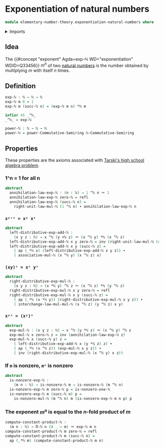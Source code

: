 # Exponentiation of natural numbers

```agda
module elementary-number-theory.exponentiation-natural-numbers where
```

<details><summary>Imports</summary>

```agda
open import commutative-algebra.powers-of-elements-commutative-semirings

open import elementary-number-theory.addition-natural-numbers
open import elementary-number-theory.multiplication-natural-numbers
open import elementary-number-theory.natural-numbers
open import elementary-number-theory.products-of-natural-numbers
open import elementary-number-theory.semiring-of-natural-numbers

open import foundation.action-on-identifications-functions
open import foundation.identity-types
```

</details>

## Idea

The {{#concept "exponent" Agda=exp-ℕ WD="exponentiation" WDID=Q33456}} $m^n$ of
two [natural numbers](elementary-number-theory.natural-numbers.md) is the number
obtained by multiplying $m$ with itself $n$ times.

## Definition

```agda
exp-ℕ : ℕ → ℕ → ℕ
exp-ℕ m 0 = 1
exp-ℕ m (succ-ℕ n) = (exp-ℕ m n) *ℕ m

infixr 45 _^ℕ_
_^ℕ_ = exp-ℕ
```

```agda
power-ℕ : ℕ → ℕ → ℕ
power-ℕ = power-Commutative-Semiring ℕ-Commutative-Semiring
```

## Properties

These properties are the axioms associated with
[Tarski's high school algebra problem](https://en.wikipedia.org/wiki/Tarski%27s_high_school_algebra_problem).

### 1^n = 1 for all n

```agda
abstract
  annihilation-law-exp-ℕ : (n : ℕ) → 1 ^ℕ n ＝ 1
  annihilation-law-exp-ℕ zero-ℕ = refl
  annihilation-law-exp-ℕ (succ-ℕ n) =
    right-unit-law-mul-ℕ (1 ^ℕ n) ∙ annihilation-law-exp-ℕ n
```

### `xʸ⁺ᶻ = xʸ xᶻ`

```agda
abstract
  left-distributive-exp-add-ℕ :
    (x y z : ℕ) → x ^ℕ (y +ℕ z) ＝ (x ^ℕ y) *ℕ (x ^ℕ z)
  left-distributive-exp-add-ℕ x y zero-ℕ = inv (right-unit-law-mul-ℕ (x ^ℕ y))
  left-distributive-exp-add-ℕ x y (succ-ℕ z) =
    ( ap (_*ℕ x) (left-distributive-exp-add-ℕ x y z)) ∙
    ( associative-mul-ℕ (x ^ℕ y) (x ^ℕ z) x)
```

### `(xy)ᶻ = xᶻ yᶻ`

```agda
abstract
  right-distributive-exp-mul-ℕ :
    (x y z : ℕ) → (x *ℕ y) ^ℕ z ＝ (x ^ℕ z) *ℕ (y ^ℕ z)
  right-distributive-exp-mul-ℕ x y zero-ℕ = refl
  right-distributive-exp-mul-ℕ x y (succ-ℕ z) =
    ( ap (_*ℕ (x *ℕ y)) (right-distributive-exp-mul-ℕ x y z)) ∙
    ( interchange-law-mul-mul-ℕ (x ^ℕ z) (y ^ℕ z) x y)
```

### `xʸᶻ = (xʸ)ᶻ`

```agda
abstract
  exp-mul-ℕ : (x y z : ℕ) → x ^ℕ (y *ℕ z) ＝ (x ^ℕ y) ^ℕ z
  exp-mul-ℕ x zero-ℕ z = inv (annihilation-law-exp-ℕ z)
  exp-mul-ℕ x (succ-ℕ y) z =
    ( left-distributive-exp-add-ℕ x (y *ℕ z) z) ∙
    ( ap (_*ℕ (x ^ℕ z)) (exp-mul-ℕ x y z)) ∙
    ( inv (right-distributive-exp-mul-ℕ (x ^ℕ y) x z))
```

### If `m` is nonzero, `mⁿ` is nonzero

```agda
abstract
  is-nonzero-exp-ℕ :
    (m n : ℕ) → is-nonzero-ℕ m → is-nonzero-ℕ (m ^ℕ n)
  is-nonzero-exp-ℕ m zero-ℕ p = is-nonzero-one-ℕ
  is-nonzero-exp-ℕ m (succ-ℕ n) p =
    is-nonzero-mul-ℕ (m ^ℕ n) m (is-nonzero-exp-ℕ m n p) p
```

### The exponent $m^n$ is equal to the $n$-fold product of $m$

```agda
compute-constant-product-ℕ :
  (m n : ℕ) → Π-ℕ n (λ _ → m) ＝ exp-ℕ m n
compute-constant-product-ℕ m zero-ℕ = refl
compute-constant-product-ℕ m (succ-ℕ n) =
  ap (_*ℕ m) (compute-constant-product-ℕ m n)
```
